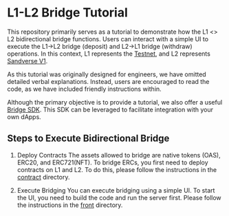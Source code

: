 # L1-L2 Bridge Tutorial
This repository primarily serves as a tutorial to demonstrate how the L1 <> L2 bidirectional bridge functions. Users can interact with a simple UI to execute the L1->L2 bridge (deposit) and L2->L1 bridge (withdraw) operations. In this context, L1 represents the [Testnet](https://docs.oasys.games/docs/staking/rpc-endpoint/1-1-rpc-endpoint#testnet-hub-layer), and L2 represents [Sandverse V1](TODO).

As this tutorial was originally designed for engineers, we have omitted detailed verbal explanations. Instead, users are encouraged to read the code, as we have included friendly instructions within.

Although the primary objective is to provide a tutorial, we also offer a useful [Bridge SDK](./front/src/sdk.ts). This SDK can be leveraged to facilitate integration with your own dApps.

## Steps to Execute Bidirectional Bridge
1. Deploy Contracts
The assets allowed to bridge are native tokens (OAS), ERC20, and ERC721(NFT). To bridge ERCs, you first need to deploy contracts on L1 and L2. To do this, please follow the instructions in the [contract](./contract) directory.

2. Execute Bridging
You can execute bridging using a simple UI. To start the UI, you need to build the code and run the server first. Please follow the instructions in the [front](./front) directory.
